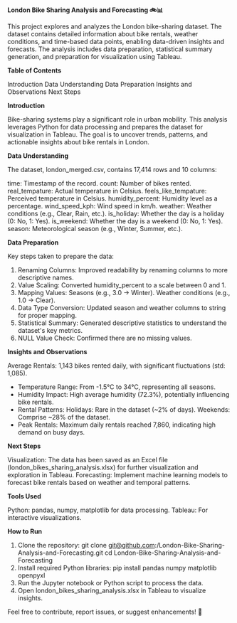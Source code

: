 **London Bike Sharing Analysis and Forecasting 🚲📊**

This project explores and analyzes the London bike-sharing dataset. The dataset contains detailed information about bike rentals, weather conditions, and time-based data points, enabling data-driven insights and forecasts. The analysis includes data preparation, statistical summary generation, and preparation for visualization using Tableau.

**Table of Contents**

Introduction
Data Understanding
Data Preparation
Insights and Observations
Next Steps

**Introduction**

Bike-sharing systems play a significant role in urban mobility. This analysis leverages Python for data processing and prepares the dataset for visualization in Tableau. The goal is to uncover trends, patterns, and actionable insights about bike rentals in London.

**Data Understanding**

The dataset, london_merged.csv, contains 17,414 rows and 10 columns:

  time: Timestamp of the record.
  count: Number of bikes rented.
  real_tempature: Actual temperature in Celsius.
  feels_like_tempature: Perceived temperature in Celsius.
  humidity_percent: Humidity level as a percentage.
  wind_speed_kph: Wind speed in km/h.
  weather: Weather conditions (e.g., Clear, Rain, etc.).
  is_holiday: Whether the day is a holiday (0: No, 1: Yes).
  is_weekend: Whether the day is a weekend (0: No, 1: Yes).
  season: Meteorological season (e.g., Winter, Summer, etc.).
  
**Data Preparation**

Key steps taken to prepare the data:

1. Renaming Columns: Improved readability by renaming columns to more descriptive names.
2. Value Scaling: Converted humidity_percent to a scale between 0 and 1.
3. Mapping Values:
  Seasons (e.g., 3.0 → Winter).
  Weather conditions (e.g., 1.0 → Clear).
4. Data Type Conversion: Updated season and weather columns to string for proper mapping.
5. Statistical Summary: Generated descriptive statistics to understand the dataset's key metrics.
6. NULL Value Check: Confirmed there are no missing values.
   
**Insights and Observations**

Average Rentals: 1,143 bikes rented daily, with significant fluctuations (std: 1,085).
- Temperature Range: From -1.5°C to 34°C, representing all seasons.
- Humidity Impact: High average humidity (72.3%), potentially influencing bike rentals.
- Rental Patterns:
    Holidays: Rare in the dataset (~2% of days).
    Weekends: Comprise ~28% of the dataset.
- Peak Rentals: Maximum daily rentals reached 7,860, indicating high demand on busy days.
  
**Next Steps**
  
Visualization: The data has been saved as an Excel file (london_bikes_sharing_analysis.xlsx) for further visualization and exploration in Tableau.
Forecasting: Implement machine learning models to forecast bike rentals based on weather and temporal patterns.

**Tools Used**

Python: pandas, numpy, matplotlib for data processing.
Tableau: For interactive visualizations.

**How to Run**

1. Clone the repository:
git clone git@github.com:<your-username>/London-Bike-Sharing-Analysis-and-Forecasting.git
cd London-Bike-Sharing-Analysis-and-Forecasting
2. Install required Python libraries:
pip install pandas numpy matplotlib openpyxl
3. Run the Jupyter notebook or Python script to process the data.
4. Open london_bikes_sharing_analysis.xlsx in Tableau to visualize insights.


Feel free to contribute, report issues, or suggest enhancements! 🚀

